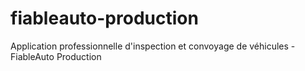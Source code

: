# fiableauto-production
Application professionnelle d'inspection et convoyage de véhicules - FiableAuto Production
